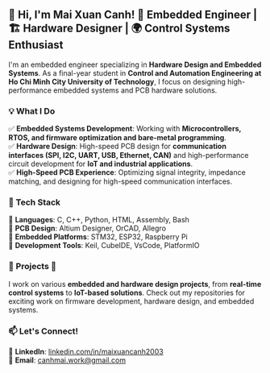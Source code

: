 ## 👋 Hi, I'm **Mai Xuan Canh**! 🔧 Embedded Engineer | 🏗️ Hardware Designer | 🌍 Control Systems Enthusiast 

I'm an embedded engineer specializing in **Hardware Design and Embedded Systems**. As a final-year student in **Control and Automation Engineering at Ho Chi Minh City University of Technology**, I focus on designing high-performance embedded systems and PCB hardware solutions.

### 💡 What I Do  
✅ **Embedded Systems Development**: Working with **Microcontrollers, RTOS, and firmware optimization and bare-metal programming**.  
✅ **Hardware Design**: High-speed PCB design for **communication interfaces (SPI, I2C, UART, USB, Ethernet, CAN)** and high-performance circuit development for **IoT and industrial applications**.  
✅ **High-Speed PCB Experience**: Optimizing signal integrity, impedance matching, and designing for high-speed communication interfaces.  

### 🔨 Tech Stack  
🔹 **Languages**: C, C++, Python, HTML, Assembly, Bash  
🔹 **PCB Design**: Altium Designer, OrCAD, Allegro  
🔹 **Embedded Platforms**: STM32, ESP32, Raspberry Pi  
🔹 **Development Tools**: Keil, CubeIDE, VsCode, PlatformIO  

### 📌 Projects 🚀  
I work on various **embedded and hardware design projects**, from **real-time control systems** to **IoT-based solutions**. Check out my repositories for exciting work on firmware development, hardware design, and embedded systems.

### 📫 Let's Connect!  
📌 **LinkedIn**: [linkedin.com/in/maixuancanh2003](https://linkedin.com/in/maixuancanh2003)  
📧 **Email**: [canhmai.work@gmail.com](mailto:canhmai.work@gmail.com) 
